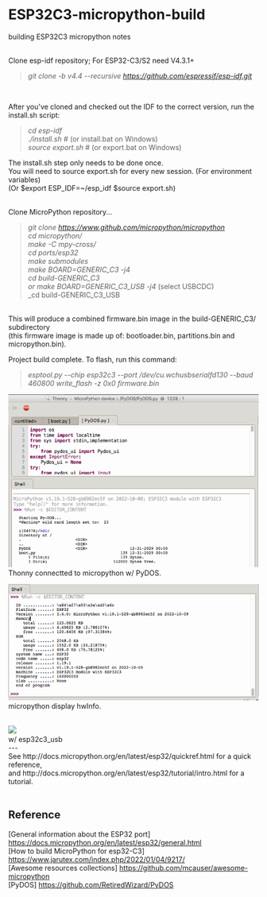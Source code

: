 # ESP32C3-micropython-build
building ESP32C3 micropython notes
<br><br>


Clone esp-idf repository; For ESP32-C3/S2 need V4.3.1+<br>
> _git clone -b v4.4 --recursive https://github.com/espressif/esp-idf.git_ <br>
<br>

After you've cloned and checked out the IDF to the correct version, run the install.sh script:<br>
> _cd esp-idf_ <br>
> _./install.sh_       # (or install.bat on Windows)<br>
> _source export.sh_   # (or export.bat on Windows)<br>

The install.sh step only needs to be done once. <br>
You will need to source export.sh for every new session. (For environment variables)<br>
(Or $export ESP_IDF=~/esp_idf $source export.sh)<br>
<br>

Clone MicroPython repository...<br>
> _git clone https://www.github.com/micropython/micropython_ <br>
> _cd micropython/_ <br>
> _make -C mpy-cross/_ <br>
> _cd ports/esp32_<br>
> _make submodules_<br>
> _make BOARD=GENERIC_C3 -j4_<br>
> _cd build-GENERIC_C3_<br>
> _or make BOARD=GENERIC_C3_USB -j4_ (select USBCDC)<br>
> _cd build-GENERIC_C3_USB<br>


<br>
This will produce a combined firmware.bin image in the build-GENERIC_C3/ subdirectory<br>
(this firmware image is made up of: bootloader.bin, partitions.bin and micropython.bin).<br>

Project build complete. To flash, run this command:<br>
> _esptool.py --chip esp32c3 --port /dev/cu.wchusbserialfd130 --baud 460800 write_flash -z 0x0 firmware.bin_<br>
> 
<img src="pic/ESP32micropython.png"/><br>Thonny connectted to micropython w/ PyDOS.
<br>
  
<img src="pic/micropythonHwInfo.png"/><br>micropython display hwInfo.
<br>

<br>
<img src="esp32c3_micropython_esp32c3_usb.png"/><br>w/ esp32c3_usb<br>
---
<br>
See http://docs.micropython.org/en/latest/esp32/quickref.html for a quick reference,<br>
and http://docs.micropython.org/en/latest/esp32/tutorial/intro.html for a tutorial.
<br>
<br>

## Reference <br>

[General information about the ESP32 port] https://docs.micropython.org/en/latest/esp32/general.html<br>
[How to build MicroPython for esp32-C3] https://www.jarutex.com/index.php/2022/01/04/9217/<br>
[Awesome resources collections] https://github.com/mcauser/awesome-micropython<br>
[PyDOS] https://github.com/RetiredWizard/PyDOS

